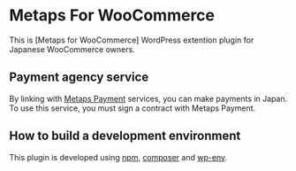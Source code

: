 # Metaps For WooCommerce

This is [Metaps for WooCommerce] WordPress extention plugin for Japanese WooCommerce owners.

## Payment agency service

By linking with [Metaps Payment](https://www.metaps-payment.com/) services, you can make payments in Japan. To use this service, you must sign a contract with Metaps Payment.

## How to build a development environment

This plugin is developed using [npm](https://pnpm.io/installation), [composer](https://getcomposer.org/doc/00-intro.md) and [wp-env](https://github.com/WordPress/gutenberg/blob/trunk/packages/env/README.md).
